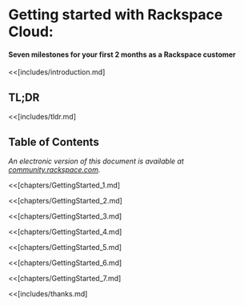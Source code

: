 # Getting started with Rackspace Cloud:
#### Seven milestones for your first 2 months as a Rackspace customer


<<[includes/introduction.md]

## TL;DR

<<[includes/tldr.md]

## Table of Contents
<!--TOC max2-->

*An electronic version of this document is available at [community.rackspace.com](https://community.rackspace.com/products/f/54/t/5291).*

<<[chapters/GettingStarted_1.md]

<<[chapters/GettingStarted_2.md]

<<[chapters/GettingStarted_3.md]

<<[chapters/GettingStarted_4.md]

<<[chapters/GettingStarted_5.md]

<<[chapters/GettingStarted_6.md]

<<[chapters/GettingStarted_7.md]

<<[includes/thanks.md]
